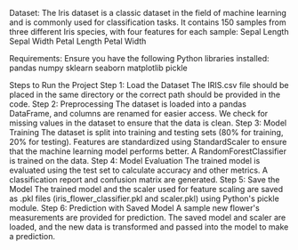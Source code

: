 Dataset:
The Iris dataset is a classic dataset in the field of machine learning and is commonly used for classification tasks. It contains 150 samples from three different Iris species, with four features for each sample:
Sepal Length
Sepal Width
Petal Length
Petal Width

Requirements:
Ensure you have the following Python libraries installed:
pandas
numpy
sklearn
seaborn
matplotlib
pickle

Steps to Run the Project
Step 1: Load the Dataset
The IRIS.csv file should be placed in the same directory or the correct path should be provided in the code.
Step 2: Preprocessing
The dataset is loaded into a pandas DataFrame, and columns are renamed for easier access.
We check for missing values in the dataset to ensure that the data is clean.
Step 3: Model Training
The dataset is split into training and testing sets (80% for training, 20% for testing).
Features are standardized using StandardScaler to ensure that the machine learning model performs better.
A RandomForestClassifier is trained on the data.
Step 4: Model Evaluation
The trained model is evaluated using the test set to calculate accuracy and other metrics.
A classification report and confusion matrix are generated.
Step 5: Save the Model
The trained model and the scaler used for feature scaling are saved as .pkl files (iris_flower_classifier.pkl and scaler.pkl) using Python's pickle module.
Step 6: Prediction with Saved Model
A sample new flower's measurements are provided for prediction.
The saved model and scaler are loaded, and the new data is transformed and passed into the model to make a prediction.

